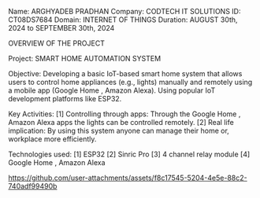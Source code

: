 Name: ARGHYADEB PRADHAN
Company: CODTECH IT SOLUTIONS 
ID: CT08DS7684
Domain: INTERNET OF THINGS
Duration: AUGUST 30th, 2024 to SEPTEMBER 30th, 2024


OVERVIEW OF THE PROJECT

Project: SMART HOME AUTOMATION SYSTEM

Objective: Developing a basic IoT-based smart home system that allows users to control home 
appliances (e.g., lights) manually and remotely using a mobile app (Google Home , Amazon Alexa).
Using popular IoT development platforms like ESP32.

Key Activities: 
 [1] Controlling through apps: Through the Google Home , Amazon Alexa apps the lights can be controlled remotely.
 [2] Real life implication: By using this system anyone can manage their home or, workplace more efficiently.
 

Technologies used:
 [1] ESP32
 [2] Sinric Pro
 [3] 4 channel relay module
 [4] Google Home , Amazon Alexa


 
 

https://github.com/user-attachments/assets/f8c17545-5204-4e5e-88c2-740adf99490b

